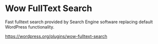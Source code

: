 # Wow FullText Search

Fast fulltext search provided by Search Engine software replacing default WordPress functionality.

https://wordpress.org/plugins/wow-fulltext-search

